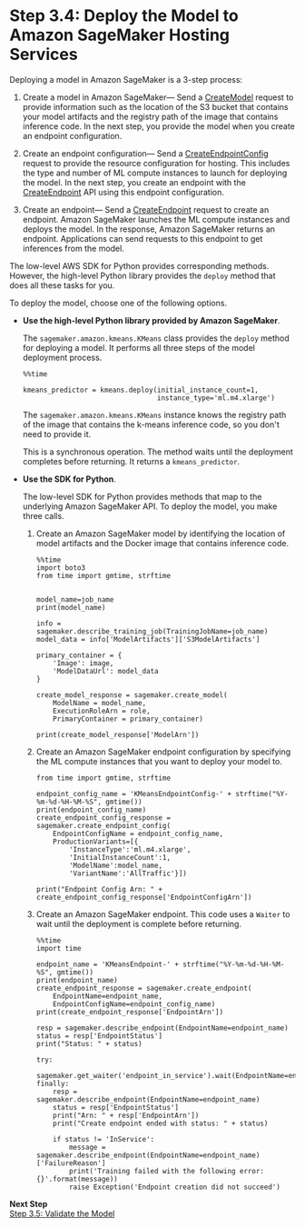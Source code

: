 # Step 3\.4: Deploy the Model to Amazon SageMaker Hosting Services<a name="ex1-deploy-model"></a>

Deploying a model in Amazon SageMaker is a 3\-step process: 

1. Create a model in Amazon SageMaker— Send a [CreateModel](API_CreateModel.md) request to provide information such as the location of the S3 bucket that contains your model artifacts and the registry path of the image that contains inference code\. In the next step, you provide the model when you create an endpoint configuration\.

1. Create an endpoint configuration— Send a [CreateEndpointConfig](API_CreateEndpointConfig.md) request to provide the resource configuration for hosting\. This includes the type and number of ML compute instances to launch for deploying the model\. In the next step, you create an endpoint with the [CreateEndpoint](API_CreateEndpoint.md) API using this endpoint configuration\.

1. Create an endpoint— Send a [CreateEndpoint](API_CreateEndpoint.md) request to create an endpoint\. Amazon SageMaker launches the ML compute instances and deploys the model\. In the response, Amazon SageMaker returns an endpoint\. Applications can send requests to this endpoint to get inferences from the model\.

The low\-level AWS SDK for Python provides corresponding methods\. However, the high\-level Python library provides the `deploy` method that does all these tasks for you\. 

To deploy the model, choose one of the following options\. 
+ **Use the high\-level Python library provided by Amazon SageMaker**\.

  The `sagemaker.amazon.kmeans.KMeans` class provides the `deploy` method for deploying a model\. It performs all three steps of the model deployment process\. 

  ```
  %%time
  
  kmeans_predictor = kmeans.deploy(initial_instance_count=1,
                                   instance_type='ml.m4.xlarge')
  ```

  The `sagemaker.amazon.kmeans.KMeans` instance knows the registry path of the image that contains the k\-means inference code, so you don't need to provide it\. 

  This is a synchronous operation\. The method waits until the deployment completes before returning\. It returns a `kmeans_predictor`\. 
+ **Use the SDK for Python**\. 

  The low\-level SDK for Python provides methods that map to the underlying Amazon SageMaker API\. To deploy the model, you make three calls\.

  1. Create an Amazon SageMaker model by identifying the location of model artifacts and the Docker image that contains inference code\. 

     ```
     %%time
     import boto3
     from time import gmtime, strftime
     
     
     model_name=job_name
     print(model_name)
     
     info = sagemaker.describe_training_job(TrainingJobName=job_name)
     model_data = info['ModelArtifacts']['S3ModelArtifacts']
     
     primary_container = {
         'Image': image,
         'ModelDataUrl': model_data
     }
     
     create_model_response = sagemaker.create_model(
         ModelName = model_name,
         ExecutionRoleArn = role,
         PrimaryContainer = primary_container)
     
     print(create_model_response['ModelArn'])
     ```

  1. Create an Amazon SageMaker endpoint configuration by specifying the ML compute instances that you want to deploy your model to\.

     ```
     from time import gmtime, strftime
     
     endpoint_config_name = 'KMeansEndpointConfig-' + strftime("%Y-%m-%d-%H-%M-%S", gmtime())
     print(endpoint_config_name)
     create_endpoint_config_response = sagemaker.create_endpoint_config(
         EndpointConfigName = endpoint_config_name,
         ProductionVariants=[{
             'InstanceType':'ml.m4.xlarge',
             'InitialInstanceCount':1,
             'ModelName':model_name,
             'VariantName':'AllTraffic'}])
     
     print("Endpoint Config Arn: " + create_endpoint_config_response['EndpointConfigArn'])
     ```

  1. Create an Amazon SageMaker endpoint\. This code uses a `Waiter` to wait until the deployment is complete before returning\.

     ```
     %%time
     import time
     
     endpoint_name = 'KMeansEndpoint-' + strftime("%Y-%m-%d-%H-%M-%S", gmtime())
     print(endpoint_name)
     create_endpoint_response = sagemaker.create_endpoint(
         EndpointName=endpoint_name,
         EndpointConfigName=endpoint_config_name)
     print(create_endpoint_response['EndpointArn'])
     
     resp = sagemaker.describe_endpoint(EndpointName=endpoint_name)
     status = resp['EndpointStatus']
     print("Status: " + status)
     
     try:
         sagemaker.get_waiter('endpoint_in_service').wait(EndpointName=endpoint_name)
     finally:
         resp = sagemaker.describe_endpoint(EndpointName=endpoint_name)
         status = resp['EndpointStatus']
         print("Arn: " + resp['EndpointArn'])
         print("Create endpoint ended with status: " + status)
     
         if status != 'InService':
             message = sagemaker.describe_endpoint(EndpointName=endpoint_name)['FailureReason']
             print('Training failed with the following error: {}'.format(message))
             raise Exception('Endpoint creation did not succeed')
     ```

**Next Step**  
[Step 3\.5: Validate the Model](ex1-test-model.md)